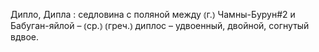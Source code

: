 ---
---

Дипло, Дипла
: седловина с поляной между ⦅г.⦆ Чамны-Бурун#2 и Бабуган-яйлой – ⦅ср.⦆ ⦅греч.⦆ диплос – удвоенный, двойной, согнутый вдвое. 
